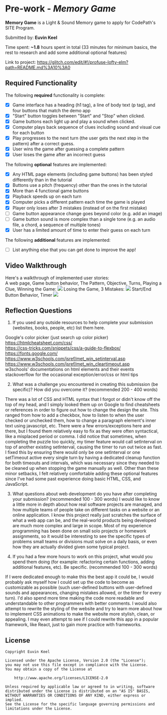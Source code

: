 # Pre-work - *Memory Game*

**Memory Game** is a Light & Sound Memory game to apply for CodePath's SITE Program. 

Submitted by: **Euvin Keel**

Time spent: **~1.8** hours spent in total (33 minutes for minimum basics, the rest to research and add some additional optional features)

Link to project: https://glitch.com/edit/#!/profuse-lofty-elm?path=README.md%3A10%3A0

## Required Functionality

The following **required** functionality is complete:

* [X] Game interface has a heading (h1 tag), a line of body text (p tag), and four buttons that match the demo app
* [X] "Start" button toggles between "Start" and "Stop" when clicked. 
* [X] Game buttons each light up and play a sound when clicked. 
* [X] Computer plays back sequence of clues including sound and visual cue for each button
* [X] Play progresses to the next turn (the user gets the next step in the pattern) after a correct guess. 
* [X] User wins the game after guessing a complete pattern
* [X] User loses the game after an incorrect guess

The following **optional** features are implemented:

* [X] Any HTML page elements (including game buttons) has been styled differently than in the tutorial
* [X] Buttons use a pitch (frequency) other than the ones in the tutorial
* [X] More than 4 functional game buttons
* [X] Playback speeds up on each turn
* [X] Computer picks a different pattern each time the game is played
* [X] Player only loses after 3 mistakes (instead of on the first mistake)
* [ ] Game button appearance change goes beyond color (e.g. add an image)
* [ ] Game button sound is more complex than a single tone (e.g. an audio file, a chord, a sequence of multiple tones)
* [X] User has a limited amount of time to enter their guess on each turn

The following **additional** features are implemented:

- [ ] List anything else that you can get done to improve the app!

## Video Walkthrough

Here's a walkthrough of implemented user stories:  
A web page, Game button behavior, The Pattern, Objective, Turns, Playing a Clue, Winning the Game:
![](https://i.imgur.com/C91lacz.gif)
Losing the Game, 3 Mistakes:
![](https://i.imgur.com/leAiXIW.gif)
Start/End Button Behavior, Timer
![](https://i.imgur.com/sQYcwf6.gif)

## Reflection Questions
1. If you used any outside resources to help complete your submission (websites, books, people, etc) list them here. 

Google's color picker (just search up color picker)  
https://htmlcheatsheet.com/css/  
https://css-tricks.com/snippets/css/a-guide-to-flexbox/  
https://fonts.google.com/  
https://www.w3schools.com/jsref/met_win_setinterval.asp  
https://www.w3schools.com/jsref/met_win_cleartimeout.asp  
w3schools' documentations on html elements and their events  
stackoverflow for the occasional exception/error/css or html tips  

2. What was a challenge you encountered in creating this submission (be specific)? How did you overcome it? (recommended 200 - 400 words) 
  
There was a lot of CSS and HTML syntax that I forgot or didn't know off the top of my head, and I simply looked them up on 
Google to find cheatsheets or references in order to figure out how to change the design the site. This ranged from how to add a checkbox, 
how to listen to when the user checked or unchecked them, how to change a paragraph element's inner text using javascript, etc.
There were a few errors/exceptions here and there, but I found them relatively easy to fix as they were often syntactical, like a misplaced period or comma.
I did notice that sometimes, when completing the puzzle too quickly, my timer feature would call setInterval on top of another existing setInterval, 
causing the timer to run out twice as fast. I fixed this by ensuring there would only be one setInterval or one setTimeout active every single turn by having
a dedicated cleanup function for both timeouts and intervals, which was necessary since they needed to be cleaned up when stopping the game manually as well.
Other than these minor setbacks, I felt relatively comfortable adding these optional features 
since I've had some past experience doing basic HTML, CSS, and JavaScript.

3. What questions about web development do you have after completing your submission? (recommended 100 - 300 words) 
I would like to know a little more in depth about how real software projects are managed, and how multiple teams of people take on different 
tasks on a website or an online application. I know this project really just scratches the surface of what a web app can be, 
and the real-world products being developed are much more complex and large in scope. Most of my experience programming has been
done on small solo projects or homework assignments, so it would be interesting to see the specific types of problems small teams or divisions
must solve on a daily basis, or even how they are actually divided given some typical project.

4. If you had a few more hours to work on this project, what would you spend them doing (for example: refactoring certain functions, adding additional features, etc). Be specific. (recommended 100 - 300 words) 

If I were dedicated enough to make this the best app it could be, I would probably ask myself how I could set up the code
to become as customizable as possible (such user-defined buttons with user-defined sounds and appearances, changing mistakes allowed, or the timer for every turn). I'd also spend more time
making the code more readable and understandable to other programmers with better comments.
I would also attempt to rewrite the styling of the website and try to learn more about how to implement CSS animations to make the website 
more stylish, clean, or appealing. 
I may even attempt to see if I could rewrite this app in a popular framework, like React, just to gain more practice with frameworks.


## License

    Copyright Euvin Keel

    Licensed under the Apache License, Version 2.0 (the "License");
    you may not use this file except in compliance with the License.
    You may obtain a copy of the License at

        http://www.apache.org/licenses/LICENSE-2.0

    Unless required by applicable law or agreed to in writing, software
    distributed under the License is distributed on an "AS IS" BASIS,
    WITHOUT WARRANTIES OR CONDITIONS OF ANY KIND, either express or implied.
    See the License for the specific language governing permissions and
    limitations under the License.